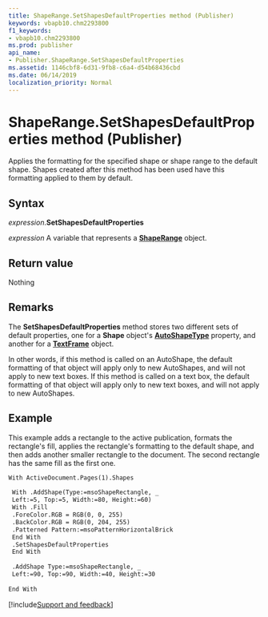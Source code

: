 ```yaml
---
title: ShapeRange.SetShapesDefaultProperties method (Publisher)
keywords: vbapb10.chm2293800
f1_keywords:
- vbapb10.chm2293800
ms.prod: publisher
api_name:
- Publisher.ShapeRange.SetShapesDefaultProperties
ms.assetid: 1146cbf8-6d31-9fb8-c6a4-d54b68436cbd
ms.date: 06/14/2019
localization_priority: Normal
---
```



# ShapeRange.SetShapesDefaultProperties method (Publisher)

Applies the formatting for the specified shape or shape range to the default shape. Shapes created after this method has been used have this formatting applied to them by default.


## Syntax

_expression_.**SetShapesDefaultProperties**

_expression_ A variable that represents a **[ShapeRange](Publisher.ShapeRange.md)** object.


## Return value

Nothing


## Remarks

The **SetShapesDefaultProperties** method stores two different sets of default properties, one for a **Shape** object's **[AutoShapeType](Publisher.Shape.AutoShapeType.md)** property, and another for a **[TextFrame](Publisher.TextFrame.md)** object. 

In other words, if this method is called on an AutoShape, the default formatting of that object will apply only to new AutoShapes, and will not apply to new text boxes. If this method is called on a text box, the default formatting of that object will apply only to new text boxes, and will not apply to new AutoShapes.


## Example

This example adds a rectangle to the active publication, formats the rectangle's fill, applies the rectangle's formatting to the default shape, and then adds another smaller rectangle to the document. The second rectangle has the same fill as the first one.

```vb
With ActiveDocument.Pages(1).Shapes 
 
 With .AddShape(Type:=msoShapeRectangle, _ 
 Left:=5, Top:=5, Width:=80, Height:=60) 
 With .Fill 
 .ForeColor.RGB = RGB(0, 0, 255) 
 .BackColor.RGB = RGB(0, 204, 255) 
 .Patterned Pattern:=msoPatternHorizontalBrick 
 End With 
 .SetShapesDefaultProperties 
 End With 
 
 .AddShape Type:=msoShapeRectangle, _ 
 Left:=90, Top:=90, Width:=40, Height:=30 
 
End With 

```

[!include[Support and feedback](~/includes/feedback-boilerplate.md)]